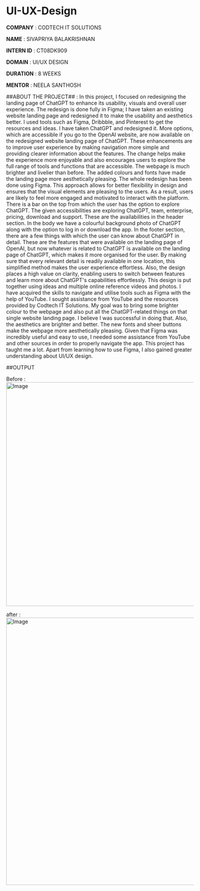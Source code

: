 # UI-UX-Design
**COMPANY** : CODTECH IT SOLUTIONS

**NAME** : SIVAPRIYA BALAKRISHNAN

**INTERN ID** : CT08DK909

**DOMAIN** : UI/UX DESIGN

**DURATION** : 8 WEEKS

**MENTOR** : NEELA SANTHOSH

##ABOUT THE PROJECT## : In this project, I focused on redesigning the landing page of ChatGPT to enhance its usability, visuals and overall user experience. The redesign is done fully in Figma; I have taken an existing website landing page and redesigned it to make the usability and aesthetics better. I used tools such as Figma, Dribbble, and Pinterest to get the resources and ideas. I have taken ChatGPT and redesigned it. More options, which are accessible if you go to the OpenAI website, are now available on the redesigned website landing page of ChatGPT. These enhancements are to improve user experience by making navigation more simple and providing clearer information about the features. The change helps make the experience more enjoyable and also encourages users to explore the full range of tools and functions that are accessible. The webpage is much brighter and livelier than before. The added colours and fonts have made the landing page more aesthetically pleasing. The whole redesign has been done using Figma. This approach allows for better flexibility in design and ensures that the visual elements are pleasing to the users. As a result, users are likely to feel more engaged and motivated to interact with the platform. There is a bar on the top from which the user has the option to explore ChatGPT. The given accessibilities are exploring ChatGPT, team, enterprise, pricing, download and support. These are the availabilities in the header section. In the body we have a colourful background photo of ChatGPT along with the option to log in or download the app. In the footer section, there are a few things with which the user can know about ChatGPT in detail. These are the features that were available on the landing page of OpenAI, but now whatever is related to ChatGPT is available on the landing page of ChatGPT, which makes it more organised for the user. By making sure that every relevant detail is readily available in one location, this simplified method makes the user experience effortless. Also, the design places a high value on clarity, enabling users to switch between features and learn more about ChatGPT's capabilities effortlessly. This design is put together using ideas and multiple online reference videos and photos. I have acquired the skills to navigate and utilise tools such as Figma with the help of YouTube. I sought assistance from YouTube and the resources provided by Codtech IT Solutions. My goal was to bring some brighter colour to the webpage and also put all the ChatGPT-related things on that single website landing page. I believe I was successful in doing that. Also, the aesthetics are brighter and better. The new fonts and sheer buttons make the webpage more aesthetically pleasing. Given that Figma was incredibly useful and easy to use, I needed some assistance from YouTube and other sources in order to properly navigate the app. This project has taught me a lot. Apart from learning how to use Figma, I also gained greater understanding about UI/UX design.

          

##OUTPUT

Before :
<img width="1366" height="602" alt="Image" src="https://github.com/user-attachments/assets/023b1d73-cde9-4262-9b70-2aeee8ca7120" />

after :
<img width="1362" height="719" alt="Image" src="https://github.com/user-attachments/assets/6e9b77bd-0bfb-42fe-848d-96142e714c16" />

